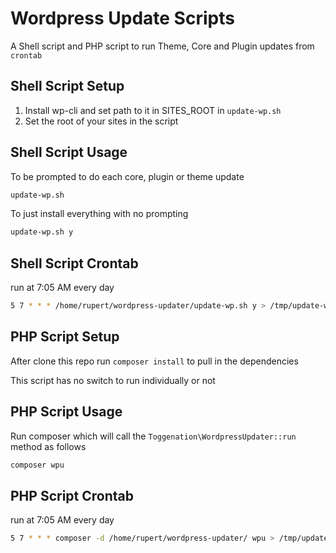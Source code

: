 # Wordpress Update Scripts

A Shell script and PHP script to run Theme, Core and Plugin updates from `crontab`

## Shell Script Setup

1. Install wp-cli and set path to it in SITES_ROOT in `update-wp.sh`
2. Set the root of your sites in the script


## Shell Script Usage
To be prompted to do each core, plugin or theme update

```sh
update-wp.sh 
```

To just install everything with no prompting

```sh
update-wp.sh y
```

## Shell Script Crontab

run at 7:05 AM every day
```sh
5 7 * * * /home/rupert/wordpress-updater/update-wp.sh y > /tmp/update-wp.log 2>&1
```

## PHP Script Setup
After clone this repo run `composer install` to pull in the dependencies

This script has no switch to run individually or not

## PHP Script Usage

Run composer which will call the `Toggenation\WordpressUpdater::run` method as follows

```sh
composer wpu
```

## PHP Script Crontab

run at 7:05 AM every day
```sh
5 7 * * * composer -d /home/rupert/wordpress-updater/ wpu > /tmp/update-wp.log 2>&1
```



